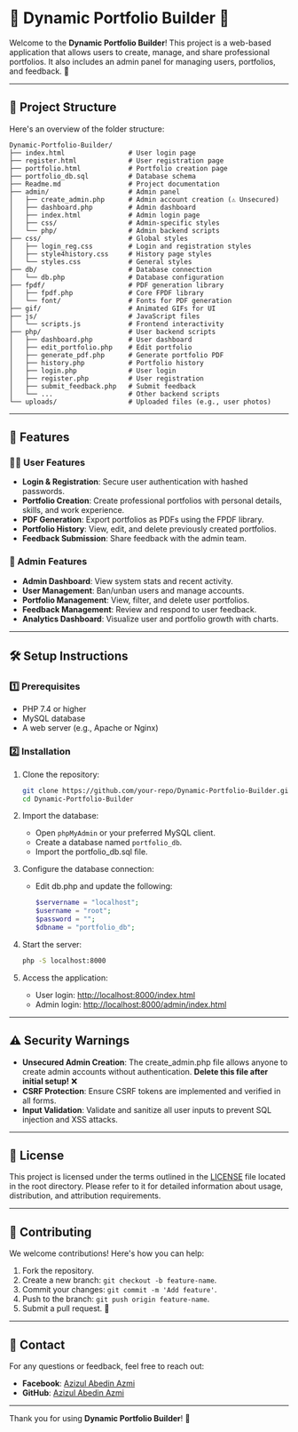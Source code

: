 # 🌟 Dynamic Portfolio Builder 🌟

Welcome to the **Dynamic Portfolio Builder**! This project is a web-based application that allows users to create, manage, and share professional portfolios. It also includes an admin panel for managing users, portfolios, and feedback. 🚀

---

## 📂 Project Structure

Here's an overview of the folder structure:

```
Dynamic-Portfolio-Builder/
├── index.html                # User login page
├── register.html             # User registration page
├── portfolio.html            # Portfolio creation page
├── portfolio_db.sql          # Database schema
├── Readme.md                 # Project documentation
├── admin/                    # Admin panel
│   ├── create_admin.php      # Admin account creation (⚠️ Unsecured)
│   ├── dashboard.php         # Admin dashboard
│   ├── index.html            # Admin login page
│   ├── css/                  # Admin-specific styles
│   └── php/                  # Admin backend scripts
├── css/                      # Global styles
│   ├── login_reg.css         # Login and registration styles
│   ├── style4history.css     # History page styles
│   └── styles.css            # General styles
├── db/                       # Database connection
│   └── db.php                # Database configuration
├── fpdf/                     # PDF generation library
│   ├── fpdf.php              # Core FPDF library
│   └── font/                 # Fonts for PDF generation
├── gif/                      # Animated GIFs for UI
├── js/                       # JavaScript files
│   └── scripts.js            # Frontend interactivity
├── php/                      # User backend scripts
│   ├── dashboard.php         # User dashboard
│   ├── edit_portfolio.php    # Edit portfolio
│   ├── generate_pdf.php      # Generate portfolio PDF
│   ├── history.php           # Portfolio history
│   ├── login.php             # User login
│   ├── register.php          # User registration
│   ├── submit_feedback.php   # Submit feedback
│   └── ...                   # Other backend scripts
└── uploads/                  # Uploaded files (e.g., user photos)
```

---

## 🚀 Features

### 🧑‍💻 User Features

- **Login & Registration**: Secure user authentication with hashed passwords.
- **Portfolio Creation**: Create professional portfolios with personal details, skills, and work experience.
- **PDF Generation**: Export portfolios as PDFs using the FPDF library.
- **Portfolio History**: View, edit, and delete previously created portfolios.
- **Feedback Submission**: Share feedback with the admin team.

### 🔑 Admin Features

- **Admin Dashboard**: View system stats and recent activity.
- **User Management**: Ban/unban users and manage accounts.
- **Portfolio Management**: View, filter, and delete user portfolios.
- **Feedback Management**: Review and respond to user feedback.
- **Analytics Dashboard**: Visualize user and portfolio growth with charts.

---

## 🛠️ Setup Instructions

### 1️⃣ Prerequisites

- PHP 7.4 or higher
- MySQL database
- A web server (e.g., Apache or Nginx)

### 2️⃣ Installation

1. Clone the repository:

   ```bash
   git clone https://github.com/your-repo/Dynamic-Portfolio-Builder.git
   cd Dynamic-Portfolio-Builder
   ```

2. Import the database:

   - Open `phpMyAdmin` or your preferred MySQL client.
   - Create a database named `portfolio_db`.
   - Import the portfolio_db.sql file.

3. Configure the database connection:

   - Edit db.php and update the following:
     ```php
     $servername = "localhost";
     $username = "root";
     $password = "";
     $dbname = "portfolio_db";
     ```

4. Start the server:

   ```bash
   php -S localhost:8000
   ```

5. Access the application:
   - User login: [http://localhost:8000/index.html](http://localhost:8000/index.html)
   - Admin login: [http://localhost:8000/admin/index.html](http://localhost:8000/admin/index.html)

---

## ⚠️ Security Warnings

- **Unsecured Admin Creation**: The create_admin.php file allows anyone to create admin accounts without authentication. **Delete this file after initial setup!** ❌
- **CSRF Protection**: Ensure CSRF tokens are implemented and verified in all forms.
- **Input Validation**: Validate and sanitize all user inputs to prevent SQL injection and XSS attacks.

---


## 📜 License

This project is licensed under the terms outlined in the [LICENSE](./Licence) file located in the root directory. Please refer to it for detailed information about usage, distribution, and attribution requirements.

---

## 🤝 Contributing

We welcome contributions! Here's how you can help:

1. Fork the repository.
2. Create a new branch: `git checkout -b feature-name`.
3. Commit your changes: `git commit -m 'Add feature'`.
4. Push to the branch: `git push origin feature-name`.
5. Submit a pull request. 🎉

---

## 📧 Contact

For any questions or feedback, feel free to reach out:

- **Facebook**: [Azizul Abedin Azmi](https://facebook.com/azizul.abedin.azmi/)
- **GitHub**: [Azizul Abedin Azmi](https://github.com/azizulabedinazmi/)

---

Thank you for using **Dynamic Portfolio Builder**! 🌟
